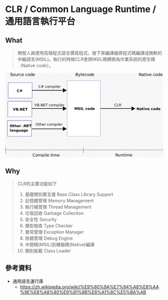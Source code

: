 # CLR / Common Language Runtime / 通用語言執行平台


## What

> 開發人員使用高階程式語言撰寫程式。接下來編譯器將程式碼編譯成微軟的中繼語言(MSIL)。執行的時候CLR會將MSIL碼轉換為作業系統的原生碼（Native code）。

<img src="CLRfromWiki.png" alt="CLR from Wiki" />


## Why

> CLR的主要功能如下
>
> 1. 基礎類別庫支援 Base Class Library Support
> 1. 記憶體管理 Memory Management
> 1. 執行緒管理 Thread Management
> 1. 垃圾回收 Garbage Collection
> 1. 安全性 Security
> 1. 類型檢查 Type Checker
> 1. 異常管理 Exception Manager
> 1. 除錯管理 Debug Engine
> 1. 中間碼(MSIL)到機器碼(Native)編譯
> 1. 類別裝載 Class Loader


## 參考資料

* 通用語言運行庫
  * https://zh.wikipedia.org/wiki/%E9%80%9A%E7%94%A8%E8%AA%9E%E8%A8%80%E9%81%8B%E8%A1%8C%E5%BA%AB
